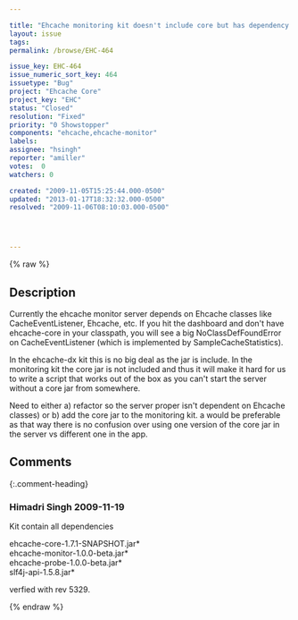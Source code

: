 ```yaml
---

title: "Ehcache monitoring kit doesn't include core but has dependency on core"
layout: issue
tags: 
permalink: /browse/EHC-464

issue_key: EHC-464
issue_numeric_sort_key: 464
issuetype: "Bug"
project: "Ehcache Core"
project_key: "EHC"
status: "Closed"
resolution: "Fixed"
priority: "0 Showstopper"
components: "ehcache,ehcache-monitor"
labels: 
assignee: "hsingh"
reporter: "amiller"
votes:  0
watchers: 0

created: "2009-11-05T15:25:44.000-0500"
updated: "2013-01-17T18:32:32.000-0500"
resolved: "2009-11-06T08:10:03.000-0500"




---
```


{% raw %}

## Description

<div markdown="1" class="description">

Currently the ehcache monitor server depends on Ehcache classes like CacheEventListener, Ehcache, etc.  If you hit the dashboard and don't have ehcache-core in your classpath, you will see a big NoClassDefFoundError on CacheEventListener (which is implemented by SampleCacheStatistics).  

In the ehcache-dx kit this is no big deal as the jar is include. In the monitoring kit the core jar is not included and thus it will make it hard for us to write a script that works out of the box as you can't start the server without a core jar from somewhere.

Need to either a) refactor so the server proper isn't dependent on Ehcache classes) or b) add the core jar to the monitoring kit.  a would be preferable as that way there is no confusion over using one version of the core jar in the server vs different one in the app.

</div>

## Comments


{:.comment-heading}
### **Himadri Singh** <span class="date">2009-11-19</span>

<div markdown="1" class="comment">

Kit contain all dependencies

ehcache-core-1.7.1-SNAPSHOT.jar\*  
ehcache-monitor-1.0.0-beta.jar\*  
ehcache-probe-1.0.0-beta.jar\*  
slf4j-api-1.5.8.jar\*

verfied with rev 5329.


</div>



{% endraw %}
